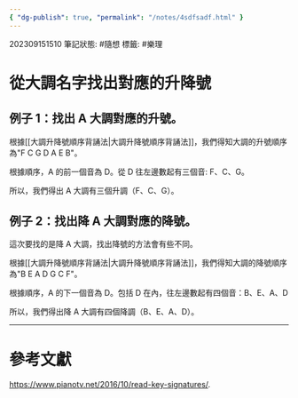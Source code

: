 ```yaml
---
{ "dg-publish": true, "permalink": "/notes/4sdfsadf.html" }
---
```


202309151510
筆記狀態: #隨想
標籤: #樂理

# 從大調名字找出對應的升降號

## 例子 1：找出 A 大調對應的升號。

根據[[大調升降號順序背誦法\|大調升降號順序背誦法]]，我們得知大調的升號順序為"F C G D A E B"。

根據順序，A 的前一個音為 D。從 D 往左邊數起有三個音: F、C、G。

所以，我們得出 A 大調有三個升調（F、C、G）。

## 例子 2：找出降 A 大調對應的降號。

這次要找的是降 A 大調，找出降號的方法會有些不同。

根據[[大調升降號順序背誦法\|大調升降號順序背誦法]]，我們得知大調的降號順序為"B E A D G C F"。

根據順序，A 的下一個音為 D。包括 D 在內，往左邊數起有四個音：B、E、A、D

所以，我們得出降 A 大調有四個降調（B、E、A、D）。

---

# 參考文獻

https://www.pianotv.net/2016/10/read-key-signatures/.
